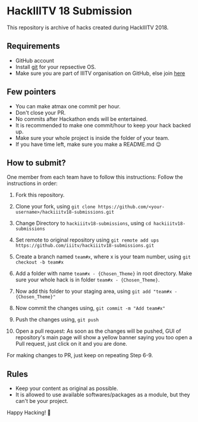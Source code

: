 # HackIIITV 18 Submission

This repository is archive of hacks created during HackIIITV 2018.

## Requirements

- GitHub account
- Install [git](https://git-scm.com/) for your repsective OS.
- Make sure you are part of IIITV organisation on GitHub, else join [here](http://getmein.glitch.me/)

## Few pointers

- You can make atmax one commit per hour.
- Don't close your PR.
- No commits after Hackathon ends will be entertained.
- It is recommended to make one commit/hour to keep your hack backed up.
- Make sure your whole project is inside the folder of your team.
- If you have time left, make sure you make a README.md 😉

## How to submit?

One member from each team have to follow this instructions:
Follow the instructions in order:

1. Fork this repository.

2. Clone your fork, using
    `git clone https://github.com/<your-username>/hackiiitv18-submissions.git`

3. Change Directory to `hackiiitv18-submissions`, using
    `cd hackiiitv18-submissions`

4. Set remote to original repository using
    `git remote add ups https://github.com/iiitv/hackiiitv18-submissions.git`

5. Create a branch named `team#x`, where x is your team number, using
    `git checkout -b team#x`

6. Add a folder with name `team#x - {Chosen_Theme}` in root directory. Make sure your whole hack is in folder `team#x - {Chosen_Theme}`.

7. Now add this folder to your staging area, using
    `git add "team#x - {Chosen_Theme}"`

8. Now commit the changes using,
    `git commit -m "Add team#x"`

9. Push the changes using,
    `git push`

10. Open a pull request: As soon as the changes will be pushed, GUI of repository's main page will show a yellow banner saying you too open a Pull request, just click on it and you are done.

For making changes to PR, just keep on repeating Step 6-9.

## Rules

- Keep your content as original as possible.
- It is allowed to use available softwares/packages as a module, but they can't be your project.

Happy Hacking! 🖖
